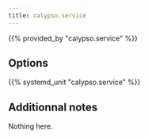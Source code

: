 ```yaml
---
title: calypso.service
---
```


{{% provided_by "calypso.service" %}}

## Options

{{% systemd_unit "calypso.service" %}}

## Additionnal notes

Nothing here.
